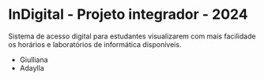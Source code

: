 # InDigital - Projeto integrador - 2024

Sistema de acesso digital para estudantes visualizarem com mais facilidade os horários e laboratórios de informática disponíveis. 
- Giulliana 
- Adaylla
